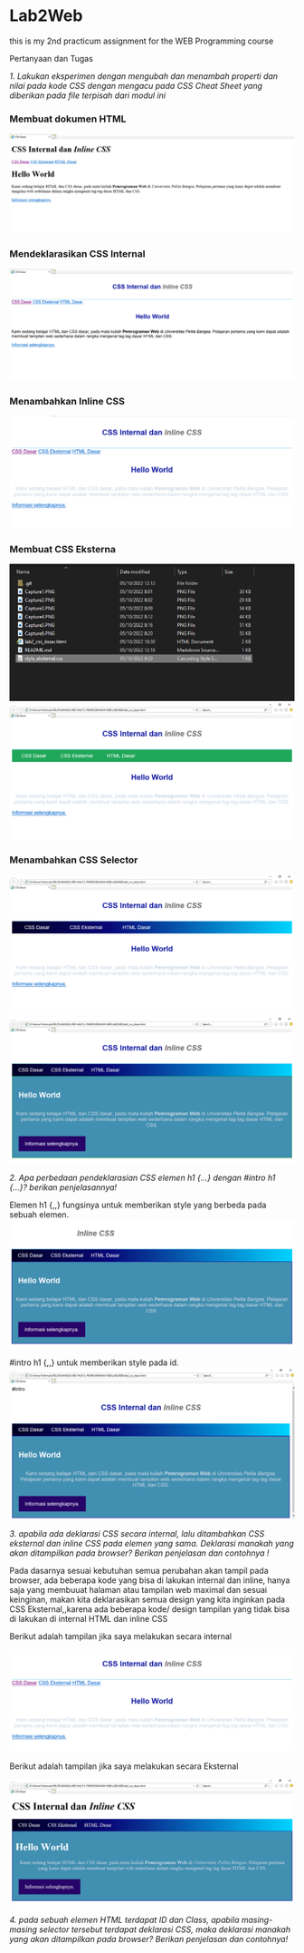 # Lab2Web
this is my 2nd practicum assignment for the WEB Programming course

Pertanyaan dan Tugas 
<p> <i> 1. Lakukan eksperimen dengan mengubah dan menambah properti dan nilai pada kode CSS 
dengan mengacu pada CSS Cheat Sheet yang diberikan pada file terpisah dari modul ini </i><br/></p>

### Membuat dokumen HTML
<img src="Capture1.PNG"  />

### Mendeklarasikan CSS Internal
<img src="Capture2.PNG"  />

### Menambahkan Inline CSS
<img src="Capture3.PNG"   />

### Membuat CSS Eksterna
<img src="Capture4(1).PNG"/> 
<img src="Capture4.PNG"   />

###  Menambahkan CSS Selector
<img src="Capture5.PNG"   />
<img src="Capture6.PNG"   />

<p> <i> 2. Apa perbedaan pendeklarasian CSS elemen h1 {...} dengan #intro h1 {...}? berikan 
penjelasannya! </i><br/></p>

<p> Elemen h1 {,,} fungsinya untuk memberikan style yang berbeda pada sebuah elemen.
<img src="Capture_Tanpa Intro.PNG"   />
  
<p> #intro h1 {,,} untuk memberikan style pada id.
 <img src="Capture7.PNG"   />
  
<p> <i> 3. apabila ada deklarasi CSS secara internal, lalu ditambahkan CSS eksternal dan inline CSS pada 
elemen yang sama. Deklarasi manakah yang akan ditampilkan pada browser? Berikan penjelasan dan contohnya ! </i><br/></p>

<p> Pada dasarnya sesuai kebutuhan semua perubahan akan tampil pada browser, ada beberapa kode yang bisa di lakukan internal dan inline, hanya saja yang membuuat halaman atau tampilan web maximal dan sesuai keinginan, makan kita deklarasikan semua design yang kita inginkan pada CSS Eksternal,,karena ada beberapa kode/ design tampilan yang tidak bisa di lakukan di internal HTML dan inline CSS</p>

<p> Berikut adalah tampilan jika saya melakukan secara internal</p>
<img src="Capture8_CSS Internal.PNG"  />

<p> Berikut adalah tampilan jika saya melakukan secara Eksternal</p>
 <img src="Capture8_CSS Eksternal.PNG"  /> 

<p> <i> 4.  pada sebuah elemen HTML terdapat ID dan Class, apabila masing-masing selector tersebut 
terdapat deklarasi CSS, maka deklarasi manakah yang akan ditampilkan pada browser? 
Berikan penjelasan dan contohnya! </i><br/></p>
















